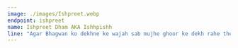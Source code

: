 ```yaml
---
image: ./images/Ishpreet.webp
endpoint: ishpreet
name: Ishpreet Dham AKA Ishhpishh
line: "Agar Bhagwan ko dekhne ke wajah sab mujhe ghoor ke dekh rahe the, toh it's not my problem"
---
```

